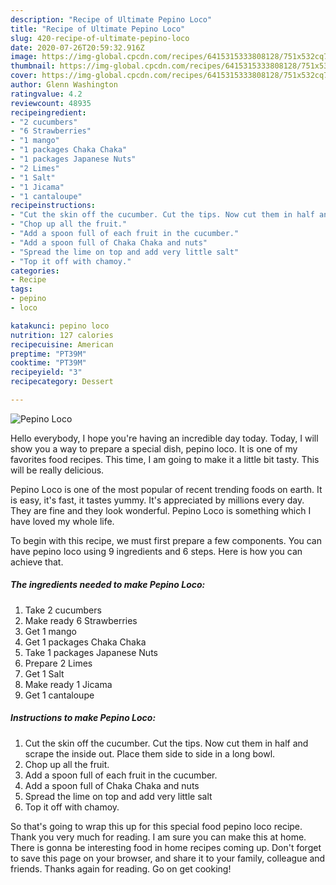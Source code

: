 ```yaml
---
description: "Recipe of Ultimate Pepino Loco"
title: "Recipe of Ultimate Pepino Loco"
slug: 420-recipe-of-ultimate-pepino-loco
date: 2020-07-26T20:59:32.916Z
image: https://img-global.cpcdn.com/recipes/6415315333808128/751x532cq70/pepino-loco-recipe-main-photo.jpg
thumbnail: https://img-global.cpcdn.com/recipes/6415315333808128/751x532cq70/pepino-loco-recipe-main-photo.jpg
cover: https://img-global.cpcdn.com/recipes/6415315333808128/751x532cq70/pepino-loco-recipe-main-photo.jpg
author: Glenn Washington
ratingvalue: 4.2
reviewcount: 48935
recipeingredient:
- "2 cucumbers"
- "6 Strawberries"
- "1 mango"
- "1 packages Chaka Chaka"
- "1 packages Japanese Nuts"
- "2 Limes"
- "1 Salt"
- "1 Jicama"
- "1 cantaloupe"
recipeinstructions:
- "Cut the skin off the cucumber. Cut the tips. Now cut them in half and scrape the inside out. Place them side to side in a long bowl."
- "Chop up all the fruit."
- "Add a spoon full of each fruit in the cucumber."
- "Add a spoon full of Chaka Chaka and nuts"
- "Spread the lime on top and add very little salt"
- "Top it off with chamoy."
categories:
- Recipe
tags:
- pepino
- loco

katakunci: pepino loco 
nutrition: 127 calories
recipecuisine: American
preptime: "PT39M"
cooktime: "PT39M"
recipeyield: "3"
recipecategory: Dessert

---
```



![Pepino Loco](https://img-global.cpcdn.com/recipes/6415315333808128/751x532cq70/pepino-loco-recipe-main-photo.jpg)

Hello everybody, I hope you're having an incredible day today. Today, I will show you a way to prepare a special dish, pepino loco. It is one of my favorites food recipes. This time, I am going to make it a little bit tasty. This will be really delicious.



Pepino Loco is one of the most popular of recent trending foods on earth. It is easy, it's fast, it tastes yummy. It's appreciated by millions every day. They are fine and they look wonderful. Pepino Loco is something which I have loved my whole life.


To begin with this recipe, we must first prepare a few components. You can have pepino loco using 9 ingredients and 6 steps. Here is how you can achieve that.

<!--inarticleads1-->

##### The ingredients needed to make Pepino Loco:

1. Take 2 cucumbers
1. Make ready 6 Strawberries
1. Get 1 mango
1. Get 1 packages Chaka Chaka
1. Take 1 packages Japanese Nuts
1. Prepare 2 Limes
1. Get 1 Salt
1. Make ready 1 Jicama
1. Get 1 cantaloupe




<!--inarticleads2-->

##### Instructions to make Pepino Loco:

1. Cut the skin off the cucumber. Cut the tips. Now cut them in half and scrape the inside out. Place them side to side in a long bowl.
1. Chop up all the fruit.
1. Add a spoon full of each fruit in the cucumber.
1. Add a spoon full of Chaka Chaka and nuts
1. Spread the lime on top and add very little salt
1. Top it off with chamoy.




So that's going to wrap this up for this special food pepino loco recipe. Thank you very much for reading. I am sure you can make this at home. There is gonna be interesting food in home recipes coming up. Don't forget to save this page on your browser, and share it to your family, colleague and friends. Thanks again for reading. Go on get cooking!
